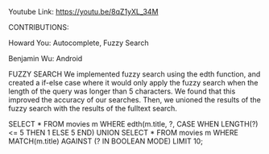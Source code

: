 Youtube Link: https://youtu.be/8qZ1yXL_34M

CONTRIBUTIONS:

Howard You: Autocomplete, Fuzzy Search

Benjamin Wu: Android

FUZZY SEARCH
We implemented fuzzy search using the edth function, and created a if-else case where it would only apply the fuzzy search when the length of the query was longer than 5 characters. We found that this improved the accuracy of our searches. Then, we unioned the results of the fuzzy search with the results of the fulltext search. 

SELECT *
FROM movies m
WHERE edth(m.title, ?, CASE WHEN LENGTH(?) <= 5 THEN 1 ELSE 5 END) 
UNION
SELECT *
FROM movies m
WHERE MATCH(m.title) AGAINST (? IN BOOLEAN MODE) 
LIMIT 10;

